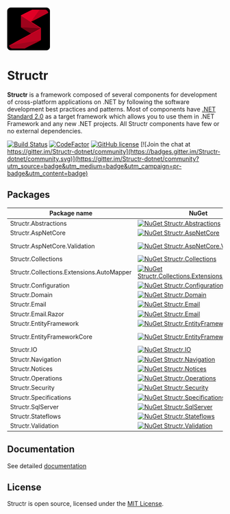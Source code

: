 ![Structr](assets/logo/logo_100x100.png)

# Structr

**Structr** is a framework composed of several components for development of cross-platform applications on .NET by following the software development best practices and patterns. Most of components have [.NET Standard 2.0](https://docs.microsoft.com/en-us/dotnet/standard/net-standard?tabs=net-standard-2-0) as a target framework which allows you to use them in .NET Framework and any new .NET projects. All Structr components have few or no external dependencies.

[![Build Status](https://ci.appveyor.com/api/projects/status/github/askalione/structr?branch=master&svg=true)](https://ci.appveyor.com/project/askalione/structr)
[![CodeFactor](https://www.codefactor.io/repository/github/askalione/structr/badge)](https://www.codefactor.io/repository/github/askalione/structr) 
[![GitHub license](https://img.shields.io/github/license/askalione/structr)](https://github.com/askalione/Structr/blob/master/LICENSE)
[![Join the chat at https://gitter.im/Structr-dotnet/community](https://badges.gitter.im/Structr-dotnet/community.svg)](https://gitter.im/Structr-dotnet/community?utm_source=badge&utm_medium=badge&utm_campaign=pr-badge&utm_content=badge)  

## Packages

| Package name | NuGet | Downloads | Docs |
| --- | --- | --- | --- |
| Structr.Abstractions | [![NuGet Structr.Abstractions](https://img.shields.io/nuget/v/Structr.Abstractions)](https://www.nuget.org/packages/Structr.Abstractions/) | [![Downloads Structr.Abstractions](https://img.shields.io/nuget/dt/Structr.Abstractions)](https://www.nuget.org/stats/packages/Structr.Abstractions?groupby=Version) | [![Documentation Structr.Abstractions](https://img.shields.io/badge/%20-docs-blue)](https://github.com/askalione/Structr/blob/master/docs/Abstractions/Abstractions.md) |
| Structr.AspNetCore | [![NuGet Structr.AspNetCore](https://img.shields.io/nuget/v/Structr.AspNetCore)](https://www.nuget.org/packages/Structr.AspNetCore/) | [![Downloads Structr.AspNetCore](https://img.shields.io/nuget/dt/Structr.AspNetCore)](https://www.nuget.org/stats/packages/Structr.AspNetCore?groupby=Version) | [![Documentation Structr.AspNetCore](https://img.shields.io/badge/%20-docs-blue)](https://github.com/askalione/Structr/blob/master/docs/AspNetCore/AspNetCore.md) |
| Structr.AspNetCore.Validation | [![NuGet Structr.AspNetCore.Validation](https://img.shields.io/nuget/v/Structr.AspNetCore.Validation)](https://www.nuget.org/packages/Structr.AspNetCore.Validation/) | [![Downloads Structr.AspNetCore.Validation](https://img.shields.io/nuget/dt/Structr.AspNetCore.Validation)](https://www.nuget.org/stats/packages/Structr.AspNetCore.Validation?groupby=Version) | [![Documentation Structr.AspNetCore.Validation](https://img.shields.io/badge/%20-docs-blue)](https://github.com/askalione/Structr/blob/master/docs/AspNetCore/AspNetCore.Validation.md) |
| Structr.Collections | [![NuGet Structr.Collections](https://img.shields.io/nuget/v/Structr.Collections)](https://www.nuget.org/packages/Structr.Collections/) | [![Downloads Structr.Collections](https://img.shields.io/nuget/dt/Structr.Collections)](https://www.nuget.org/stats/packages/Structr.Collections?groupby=Version) | [![Documentation Structr.Collections](https://img.shields.io/badge/%20-docs-blue)](https://github.com/askalione/Structr/blob/master/docs/Collections/Collections.md) |
| Structr.Collections.Extensions.AutoMapper | [![NuGet Structr.Collections.Extensions.AutoMapper](https://img.shields.io/nuget/v/Structr.Collections.Extensions.AutoMapper)](https://www.nuget.org/packages/Structr.Collections.Extensions.AutoMapper/) | [![Downloads Structr.Collections.Extensions.AutoMapper](https://img.shields.io/nuget/dt/Structr.Collections.Extensions.AutoMapper)](https://www.nuget.org/stats/packages/Structr.Collections.Extensions.AutoMapper?groupby=Version) | [![Documentation Structr.Collections.Extensions.AutoMapper](https://img.shields.io/badge/%20-docs-blue)](https://github.com/askalione/Structr/blob/master/docs/Collections/Collections-Automapper-extensions.md) |
| Structr.Configuration | [![NuGet Structr.Configuration](https://img.shields.io/nuget/v/Structr.Configuration)](https://www.nuget.org/packages/Structr.Configuration/) | [![Downloads Structr.Configuration](https://img.shields.io/nuget/dt/Structr.Configuration)](https://www.nuget.org/stats/packages/Structr.Configuration?groupby=Version) | [![Documentation Structr.Configuration](https://img.shields.io/badge/%20-docs-blue)](https://github.com/askalione/Structr/blob/master/docs/Configuration/Configuration.md) |
| Structr.Domain | [![NuGet Structr.Domain](https://img.shields.io/nuget/v/Structr.Domain)](https://www.nuget.org/packages/Structr.Domain/) | [![Downloads Structr.Domain](https://img.shields.io/nuget/dt/Structr.Domain)](https://www.nuget.org/stats/packages/Structr.Domain?groupby=Version) | [![Documentation Structr.Domain](https://img.shields.io/badge/%20-docs-blue)](https://github.com/askalione/Structr/blob/master/docs/Domain/Domain.md) |
| Structr.Email | [![NuGet Structr.Email](https://img.shields.io/nuget/v/Structr.Email)](https://www.nuget.org/packages/Structr.Email/) | [![Downloads Structr.Email](https://img.shields.io/nuget/dt/Structr.Email)](https://www.nuget.org/stats/packages/Structr.Email?groupby=Version) | [![Documentation Structr.Email](https://img.shields.io/badge/%20-docs-blue)](https://github.com/askalione/Structr/blob/master/docs/Email/Email.md) |
| Structr.Email.Razor | [![NuGet Structr.Email](https://img.shields.io/nuget/v/Structr.Email.Razor)](https://www.nuget.org/packages/Structr.Email.Razor/) | [![Downloads Structr.Email.Razor](https://img.shields.io/nuget/dt/Structr.Email.Razor)](https://www.nuget.org/stats/packages/Structr.Email.Razor?groupby=Version) | [![Documentation Structr.Email.Razor](https://img.shields.io/badge/%20-docs-blue)](https://github.com/askalione/Structr/blob/master/docs/Email/Email-Razor.md) |
| Structr.EntityFramework | [![NuGet Structr.EntityFramework](https://img.shields.io/nuget/v/Structr.EntityFramework)](https://www.nuget.org/packages/Structr.EntityFramework/) | [![Downloads Structr.EntityFramework](https://img.shields.io/nuget/dt/Structr.EntityFramework)](https://www.nuget.org/stats/packages/Structr.EntityFramework?groupby=Version) | [![Documentation Structr.EntityFramework](https://img.shields.io/badge/%20-docs-blue)](https://github.com/askalione/Structr/blob/master/docs/EntityFramework.md) |
| Structr.EntityFrameworkCore | [![NuGet Structr.EntityFrameworkCore](https://img.shields.io/nuget/v/Structr.EntityFrameworkCore)](https://www.nuget.org/packages/Structr.EntityFrameworkCore/) | [![Downloads Structr.EntityFrameworkCore](https://img.shields.io/nuget/dt/Structr.EntityFrameworkCore)](https://www.nuget.org/stats/packages/Structr.EntityFrameworkCore?groupby=Version) | [![Documentation Structr.EntityFrameworkCore](https://img.shields.io/badge/%20-docs-blue)](https://github.com/askalione/Structr/blob/master/docs/EntityFrameworkCore.md) |
| Structr.IO | [![NuGet Structr.IO](https://img.shields.io/nuget/v/Structr.IO)](https://www.nuget.org/packages/Structr.IO/) | [![Downloads Structr.IO](https://img.shields.io/nuget/dt/Structr.IO)](https://www.nuget.org/stats/packages/Structr.IO?groupby=Version) | [![Documentation Structr.IO](https://img.shields.io/badge/%20-docs-blue)](https://github.com/askalione/Structr/blob/master/docs/IO/IO.md) |
| Structr.Navigation | [![NuGet Structr.Navigation](https://img.shields.io/nuget/v/Structr.Navigation)](https://www.nuget.org/packages/Structr.Navigation/) | [![Downloads Structr.Navigation](https://img.shields.io/nuget/dt/Structr.Navigation)](https://www.nuget.org/stats/packages/Structr.Navigation?groupby=Version) | [![Documentation Structr.Navigation](https://img.shields.io/badge/%20-docs-blue)](https://github.com/askalione/Structr/blob/master/docs/Navigation/Navigation.md) |
| Structr.Notices | [![NuGet Structr.Notices](https://img.shields.io/nuget/v/Structr.Notices)](https://www.nuget.org/packages/Structr.Notices/) | [![Downloads Structr.Notices](https://img.shields.io/nuget/dt/Structr.Notices)](https://www.nuget.org/stats/packages/Structr.Notices?groupby=Version) | [![Documentation Structr.Notices](https://img.shields.io/badge/%20-docs-blue)](https://github.com/askalione/Structr/blob/master/docs/Notices.md) |
| Structr.Operations | [![NuGet Structr.Operations](https://img.shields.io/nuget/v/Structr.Operations)](https://www.nuget.org/packages/Structr.Operations/) | [![Downloads Structr.Operations](https://img.shields.io/nuget/dt/Structr.Operations)](https://www.nuget.org/stats/packages/Structr.Operations?groupby=Version) | [![Documentation Structr.Operations](https://img.shields.io/badge/%20-docs-blue)](https://github.com/askalione/Structr/blob/master/docs/Operations/Operations.md) |
| Structr.Security | [![NuGet Structr.Security](https://img.shields.io/nuget/v/Structr.Security)](https://www.nuget.org/packages/Structr.Security/) | [![Downloads Structr.Security](https://img.shields.io/nuget/dt/Structr.Security)](https://www.nuget.org/stats/packages/Structr.Security?groupby=Version) | [![Documentation Structr.Security](https://img.shields.io/badge/%20-docs-blue)](https://github.com/askalione/Structr/blob/master/docs/Security.md) |
| Structr.Specifications | [![NuGet Structr.Specifications](https://img.shields.io/nuget/v/Structr.Specifications)](https://www.nuget.org/packages/Structr.Specifications/) | [![Downloads Structr.Specifications](https://img.shields.io/nuget/dt/Structr.Specifications)](https://www.nuget.org/stats/packages/Structr.Specifications?groupby=Version) | [![Documentation Structr.Specifications](https://img.shields.io/badge/%20-docs-blue)](https://github.com/askalione/Structr/blob/master/docs/Specifications.md) |
| Structr.SqlServer | [![NuGet Structr.SqlServer](https://img.shields.io/nuget/v/Structr.SqlServer)](https://www.nuget.org/packages/Structr.SqlServer/) | [![Downloads Structr.SqlServer](https://img.shields.io/nuget/dt/Structr.SqlServer)](https://www.nuget.org/stats/packages/Structr.SqlServer?groupby=Version) | ![Documentation Structr.SqlServer](https://img.shields.io/badge/%20-docs-gray) |
| Structr.Stateflows | [![NuGet Structr.Stateflows](https://img.shields.io/nuget/v/Structr.Stateflows)](https://www.nuget.org/packages/Structr.Stateflows/) | [![Downloads Structr.Stateflows](https://img.shields.io/nuget/dt/Structr.Stateflows)](https://www.nuget.org/stats/packages/Structr.Stateflows?groupby=Version) | [![Documentation Structr.Stateflows](https://img.shields.io/badge/%20-docs-blue)](https://github.com/askalione/Structr/blob/master/docs/Stateflows/Stateflows.md) |
| Structr.Validation | [![NuGet Structr.Validation](https://img.shields.io/nuget/v/Structr.Validation)](https://www.nuget.org/packages/Structr.Validation/) | [![Downloads Structr.Validation](https://img.shields.io/nuget/dt/Structr.Validation)](https://www.nuget.org/stats/packages/Structr.Validation?groupby=Version) | [![Documentation Structr.Validation](https://img.shields.io/badge/%20-docs-blue)](https://github.com/askalione/Structr/blob/master/docs/Stateflows/Validation.md) |

## Documentation

See detailed [documentation](https://github.com/askalione/Structr/blob/master/docs/README.md)

## License

Structr is open source, licensed under the [MIT License](https://github.com/askalione/Structr/blob/master/LICENSE).